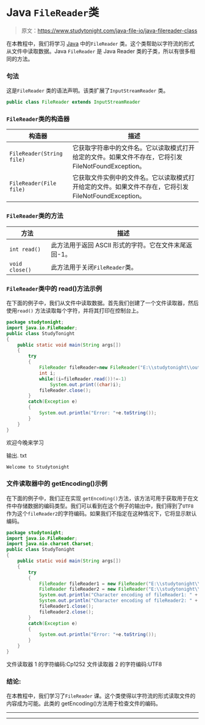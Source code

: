 # Java `FileReader`类

> 原文：<https://www.studytonight.com/java-file-io/java-filereader-class>

在本教程中，我们将学习 [Java](https://www.studytonight.com/java/) 中的`FileReader` 类。这个类帮助以字符流的形式从文件中读取数据。Java `FileReader` 是 Java Reader 类的子类，所以有很多相同的方法。

### 句法

这是`FileReader` 类的语法声明。该类扩展了`InputStreamReader` 类。

```java
public class FileReader extends InputStreamReader 
```

### `FileReader`类的构造器

| 构造器 | 描述 |
| --- | --- |
| `FileReader(String file)` | 它获取字符串中的文件名。它以读取模式打开给定的文件。如果文件不存在，它将引发 FileNotFoundException。 |
| `FileReader(File file)` | 它获取文件实例中的文件名。它以读取模式打开给定的文件。如果文件不存在，它将引发 FileNotFoundException。 |

### `FileReader`类的方法

| 方法 | 描述 |
| --- | --- |
| `int read()` | 此方法用于返回 ASCII 形式的字符。它在文件末尾返回-1。 |
| `void close()` | 此方法用于关闭`FileReader`类。 |

### `FileReader`类中的 read()方法示例

在下面的例子中，我们从文件中读取数据。首先我们创建了一个文件读取器，然后使用`read()` 方法读取每个字符，并将其打印在控制台上。

```java
package studytonight;
import java.io.FileReader;
public class StudyTonight 
{
	public static void main(String args[])
	{
		try
		{   		
			FileReader fileReader=new FileReader("E:\\studytonight\\output.txt");    
			int i;    
			while((i=fileReader.read())!=-1)    
				System.out.print((char)i);    
			fileReader.close();    
		}
		catch(Exception e)
		{
			System.out.println("Error: "+e.toString());
		}
	}
}
```

欢迎今晚来学习

输出. txt

```java
Welcome to Studytonight
```

### 文件读取器中的 getEncoding()示例

在下面的例子中，我们正在实现 `getEncoding()`方法，该方法可用于获取用于在文件中存储数据的编码类型。我们可以看到在这个例子的输出中，我们得到了`UTF8` 作为这个`fileReader2`的字符编码。如果我们不指定在这种情况下，它将显示默认编码。

```java
package studytonight;
import java.io.FileReader;
import java.nio.charset.Charset;
public class StudyTonight 
{
	public static void main(String args[])
	{
		try
		{   		
			FileReader fileReader1 = new FileReader("E:\\studytonight\\output.txt");
			FileReader fileReader2 = new FileReader("E:\\studytonight\\output.txt", Charset.forName("UTF8"));
			System.out.println("Character encoding of fileReader1: " + fileReader1.getEncoding());
			System.out.println("Character encoding of fileReader2: " + fileReader2.getEncoding());
			fileReader1.close();
			fileReader2.close();
		}
		catch(Exception e)
		{
			System.out.println("Error: "+e.toString());
		}
	}
}
```

文件读取器 1 的字符编码:Cp1252
文件读取器 2 的字符编码:UTF8

### 结论:

在本教程中，我们学习了`FileReader` 课。这个类使得以字符流的形式读取文件的内容成为可能。此类的 getEncoding()方法用于检查文件的编码。

* * *

* * *
